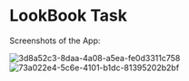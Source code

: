 # LookBook Task
Screenshots of the App:

![3d8a52c3-8daa-4a08-a5ea-fe0d3311c758](https://user-images.githubusercontent.com/68714598/124669268-bae37f00-decf-11eb-93a1-967e370ab676.jpg)
![73a022e4-5c6e-4101-b1dc-81395202b2bf](https://user-images.githubusercontent.com/68714598/124669272-bcad4280-decf-11eb-8512-f0233aa90935.jpg)
